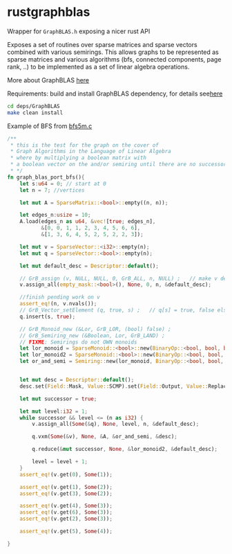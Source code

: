 # rustgraphblas

Wrapper for `GraphBLAS.h` exposing a nicer rust API

Exposes a set of routines over sparse matrices and sparse vectors combined with
various semirings. This allows graphs to be represented as sparse matrices and
various algorithms (bfs, connected components, page rank, ..) to be implemented
as a set of linear algebra operations.

More about GraphBLAS [here](http://graphblas.org/index.php?title=Graph_BLAS_Forum) 

Requirements: build and install GraphBLAS dependency, for details see[here](https://github.com/DrTimothyAldenDavis/GraphBLAS/blob/stable/README.md "GraphBLAS readme") 

```bash
cd deps/GraphBLAS
make clean install
```

Example of BFS from [bfs5m.c](https://github.com/fabianmurariu/SuiteSparse/blob/master/GraphBLAS/Demo/Source/bfs5m.c#L33)
```rust
/**
 * this is the test for the graph on the cover of 
 * Graph Algorithms in the Language of Linear Algebra
 * where by multiplying a boolean matrix with 
 * a boolean vector on the and/or semiring until there are no successor we get BFS
 * */
fn graph_blas_port_bfs(){
    let s:u64 = 0; // start at 0
    let n = 7; //vertices

    let mut A = SparseMatrix::<bool>::empty((n, n));

    let edges_n:usize = 10;
    A.load(edges_n as u64, &vec![true; edges_n],
           &[0, 0, 1, 1, 2, 3, 4, 5, 6, 6],
           &[1, 3, 6, 4, 5, 2, 5, 2, 2, 3]);

    let mut v = SparseVector::<i32>::empty(n);
    let mut q = SparseVector::<bool>::empty(n);

    let mut default_desc = Descriptor::default();

    // GrB_assign (v, NULL, NULL, 0, GrB_ALL, n, NULL) ;   // make v dense
    v.assign_all(empty_mask::<bool>(), None, 0, n, &default_desc);

    //finish pending work on v
    assert_eq!(n, v.nvals());
    // GrB_Vector_setElement (q, true, s) ;   // q[s] = true, false elsewhere
    q.insert(s, true);

    // GrB_Monoid_new (&Lor, GrB_LOR, (bool) false) ;
    // GrB_Semiring_new (&Boolean, Lor, GrB_LAND) ;
    // FIXME: Semirings do not OWN monoids
    let lor_monoid = SparseMonoid::<bool>::new(BinaryOp::<bool, bool, bool>::lor(), false);
    let lor_monoid2 = SparseMonoid::<bool>::new(BinaryOp::<bool, bool, bool>::lor(), false);
    let or_and_semi = Semiring::new(lor_monoid, BinaryOp::<bool, bool, bool>::land());


    let mut desc = Descriptor::default();
    desc.set(Field::Mask, Value::SCMP).set(Field::Output, Value::Replace);

    let mut successor = true;

    let mut level:i32 = 1;
    while successor && level <= (n as i32) {
        v.assign_all(Some(&q), None, level, n, &default_desc);

        q.vxm(Some(&v), None, &A, &or_and_semi, &desc);

        q.reduce(&mut successor, None, &lor_monoid2, &default_desc);

        level = level + 1;
    }
    assert_eq!(v.get(0), Some(1));

    assert_eq!(v.get(1), Some(2));
    assert_eq!(v.get(3), Some(2));

    assert_eq!(v.get(4), Some(3));
    assert_eq!(v.get(6), Some(3));
    assert_eq!(v.get(2), Some(3));

    assert_eq!(v.get(5), Some(4));

}

```
